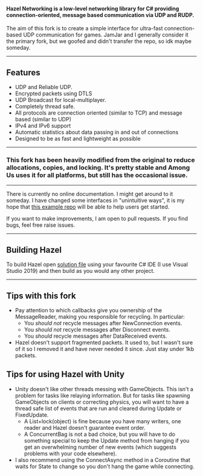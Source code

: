 #### Hazel Networking is a low-level networking library for C# providing connection-oriented, message based communication via UDP and RUDP.

The aim of this fork is to create a simple interface for ultra-fast connection-based UDP communication for games. JamJar and I generally consider it the primary fork, but we goofed and didn't transfer the repo, so idk maybe someday.

-----

## Features
- UDP and Reliable UDP.
- Encrypted packets using DTLS
- UDP Broadcast for local-multiplayer.
- Completely thread safe.
- All protocols are connection oriented (similar to TCP) and message based (similar to UDP)
- IPv4 and IPv6 support
- Automatic statistics about data passing in and out of connections
- Designed to be as fast and lightweight as possible

-----

### This fork has been heavily modified from the original to reduce allocations, copies, and locking. It's pretty stable and Among Us uses it for all platforms, but still has the occasional issue.

-----

There is currently no online documentation. I might get around to it someday. I have changed some interfaces in "unintuitive ways", it is my hope that [this example repo](https://github.com/willardf/Hazel-Examples) will be able to help users get started.

If you want to make improvements, I am open to pull requests. If you find bugs, feel free raise issues.

-----

## Building Hazel

To build Hazel open [solution file](Hazel.sln) using your favourite C# IDE (I use Visual Studio 2019) and then build as you would any other project.

-----
## Tips with this fork

 * Pay attention to which callbacks give you ownership of the MessageReader, making you responsible for recycling. In particular:
   * You *should not* recycle messages after NewConnection events.
   * You *should not* recycle messages after Disconnect events.
   * You *should* recycle messages after DataReceived events.
 * Hazel doesn't support fragmented packets. It used to, but I wasn't sure of it so I removed it and have never needed it since. Just stay under 1kb packets.

## Tips for using Hazel with Unity

 * Unity doesn't like other threads messing with GameObjects. This isn't a problem for tasks like relaying information. But for tasks like spawning GameObjects on clients or correcting physics, you will want to have a thread safe list of events that are run and cleared during Update or FixedUpdate. 
   * A List<T>+lock(object) is fine because you have many writers, one reader and Hazel doesn't guarantee event order. 
   * A ConcurrentBag is not a bad choice, but you will have to do something special to keep the Update method from hanging if you get an overwhelming number of new events (which suggests problems with your code elsewhere).
 * I also recommend using the ConnectAsync method in a Coroutine that waits for State to change so you don't hang the game while connecting.
